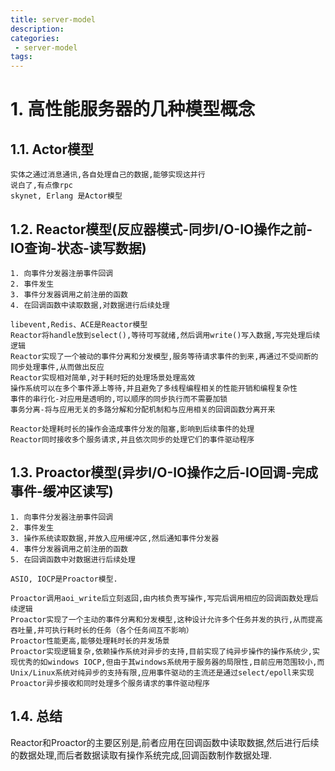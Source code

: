 ```yaml
---
title: server-model
description:
categories:
 - server-model
tags:
---
```


# 1. 高性能服务器的几种模型概念

## 1.1. Actor模型
```
实体之通过消息通讯,各自处理自己的数据,能够实现这并行
说白了,有点像rpc
skynet, Erlang 是Actor模型
```

## 1.2. Reactor模型(反应器模式-同步I/O-IO操作之前-IO查询-状态-读写数据)
```
1. 向事件分发器注册事件回调
2. 事件发生
3. 事件分发器调用之前注册的函数
4. 在回调函数中读取数据,对数据进行后续处理

libevent,Redis、ACE是Reactor模型
Reactor将handle放到select(),等待可写就绪,然后调用write()写入数据,写完处理后续逻辑
Reactor实现了一个被动的事件分离和分发模型,服务等待请求事件的到来,再通过不受间断的同步处理事件,从而做出反应
Reactor实现相对简单,对于耗时短的处理场景处理高效
操作系统可以在多个事件源上等待,并且避免了多线程编程相关的性能开销和编程复杂性
事件的串行化-对应用是透明的,可以顺序的同步执行而不需要加锁
事务分离-将与应用无关的多路分解和分配机制和与应用相关的回调函数分离开来

Reactor处理耗时长的操作会造成事件分发的阻塞,影响到后续事件的处理
Reactor同时接收多个服务请求,并且依次同步的处理它们的事件驱动程序
```

## 1.3. Proactor模型(异步I/O-IO操作之后-IO回调-完成事件-缓冲区读写)
```
1. 向事件分发器注册事件回调
2. 事件发生
3. 操作系统读取数据,并放入应用缓冲区,然后通知事件分发器
4. 事件分发器调用之前注册的函数
5. 在回调函数中对数据进行后续处理

ASIO, IOCP是Proactor模型.

Proactor调用aoi_write后立刻返回,由内核负责写操作,写完后调用相应的回调函数处理后续逻辑
Proactor实现了一个主动的事件分离和分发模型,这种设计允许多个任务并发的执行,从而提高吞吐量,并可执行耗时长的任务（各个任务间互不影响）
Proactor性能更高,能够处理耗时长的并发场景
Proactor实现逻辑复杂,依赖操作系统对异步的支持,目前实现了纯异步操作的操作系统少,实现优秀的如windows IOCP,但由于其windows系统用于服务器的局限性,目前应用范围较小,而Unix/Linux系统对纯异步的支持有限,应用事件驱动的主流还是通过select/epoll来实现
Proactor异步接收和同时处理多个服务请求的事件驱动程序
```

## 1.4.  总结
Reactor和Proactor的主要区别是,前者应用在回调函数中读取数据,然后进行后续的数据处理,而后者数据读取有操作系统完成,回调函数制作数据处理.
